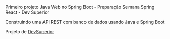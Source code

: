 Primeiro projeto Java Web no Spring Boot - Preparação Semana Spring React - Dev Superior

Construindo uma API REST com banco de dados usando Java e Spring Boot

Projeto de [DevSuperior](https://github.com/devsuperior/java-web-spring-2022)
